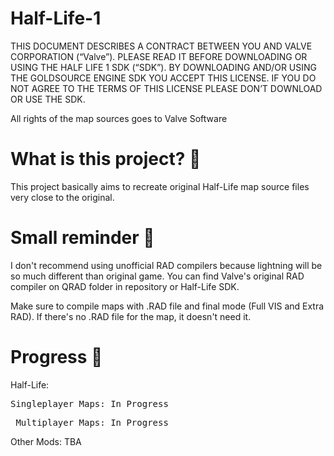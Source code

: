# Half-Life-1
 
 
THIS DOCUMENT DESCRIBES A CONTRACT BETWEEN YOU AND VALVE CORPORATION (“Valve”). 
PLEASE READ IT BEFORE DOWNLOADING OR USING THE HALF LIFE 1 SDK (“SDK”). 
BY DOWNLOADING AND/OR USING THE GOLDSOURCE ENGINE SDK YOU ACCEPT THIS LICENSE. 
IF YOU DO NOT AGREE TO THE TERMS OF THIS LICENSE PLEASE DON’T DOWNLOAD OR USE THE SDK.

All rights of the map sources goes to Valve Software

# What is this project? 🚩

This project basically aims to recreate original Half-Life map source files very close to the original.

# Small reminder 🔔

I don't recommend using unofficial RAD compilers because lightning will be so much different than original game. You can find
Valve's original RAD compiler on QRAD folder in repository or Half-Life SDK.

Make sure to compile maps with .RAD file and final mode (Full VIS and Extra RAD). If there's no .RAD file for the map, it doesn't need it.

# Progress  🔋

Half-Life:
<pre>Singleplayer Maps: In Progress</pre>
<pre> Multiplayer Maps: In Progress</pre>

Other Mods: TBA

